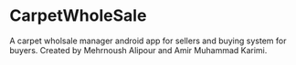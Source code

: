 # CarpetWholeSale
A carpet wholsale manager android app for sellers and buying system for buyers.
Created by Mehrnoush Alipour and Amir Muhammad Karimi.
